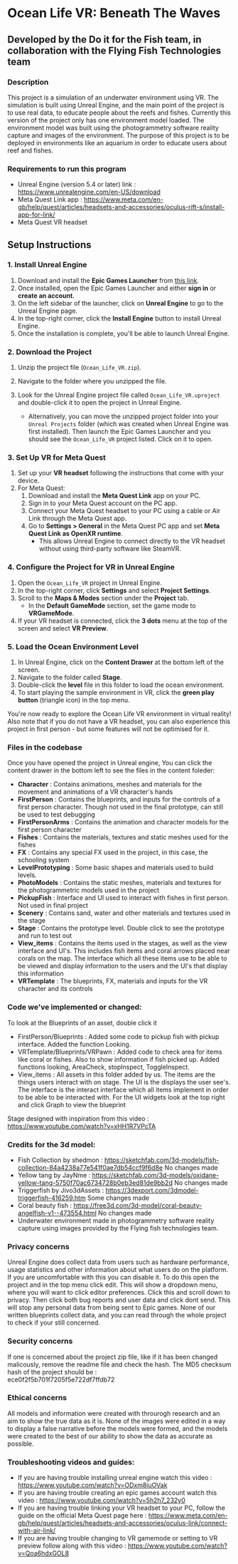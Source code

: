 # Ocean Life VR: Beneath The Waves
## Developed by the Do it for the Fish team, in collaboration with the Flying Fish Technologies team

### Description 
This project is a simulation of an underwater environment using VR. The simulation is built using Unreal Engine, and the main point of the project is to use real data, to educate people about the reefs and fishes. Currently this version of the project only has one environment model loaded. The environment model was built using the photogrammetry software reality capture and images of the environment. The purpose of this project is to be deployed in environments like an aquarium in order to educate users about reef and fishes.

### Requirements to run this program
- Unreal Engine (version 5.4 or later) link : https://www.unrealengine.com/en-US/download
- Meta Quest Link app : https://www.meta.com/en-gb/help/quest/articles/headsets-and-accessories/oculus-rift-s/install-app-for-link/
- Meta Quest VR headset

## Setup Instructions

### 1. Install Unreal Engine
1. Download and install the **Epic Games Launcher** from [this link](https://www.epicgames.com/store/en-US/download).
2. Once installed, open the Epic Games Launcher and either **sign in** or **create an account**.
3. On the left sidebar of the launcher, click on **Unreal Engine** to go to the Unreal Engine page.
4. In the top-right corner, click the **Install Engine** button to install Unreal Engine.
5. Once the installation is complete, you'll be able to launch Unreal Engine.

### 2. Download the Project
1. Unzip the project file (`Ocean_Life_VR.zip`).
2. Navigate to the folder where you unzipped the file.
3. Look for the Unreal Engine project file called `Ocean_Life_VR.uproject` and double-click it to open the project in Unreal Engine.

   - Alternatively, you can move the unzipped project folder into your `Unreal Projects` folder (which was created when Unreal Engine was first installed). Then launch the Epic Games Launcher and you should see the `Ocean_Life_VR` project listed. Click on it to open.

### 3. Set Up VR for Meta Quest
1. Set up your **VR headset** following the instructions that come with your device.
2. For Meta Quest:
   1. Download and install the **Meta Quest Link** app on your PC.
   2. Sign in to your Meta Quest account on the PC app.
   3. Connect your Meta Quest headset to your PC using a cable or Air Link through the Meta Quest app.
   4. Go to **Settings > General** in the Meta Quest PC app and set **Meta Quest Link as OpenXR runtime**.
      - This allows Unreal Engine to connect directly to the VR headset without using third-party software like SteamVR.

### 4. Configure the Project for VR in Unreal Engine
1. Open the `Ocean_Life_VR` project in Unreal Engine.
2. In the top-right corner, click **Settings** and select **Project Settings**.
3. Scroll to the **Maps & Modes** section under the **Project** tab.
   - In the **Default GameMode** section, set the game mode to **VRGameMode**.
4. If your VR headset is connected, click the **3 dots** menu at the top of the screen and select **VR Preview**.

### 5. Load the Ocean Environment Level
1. In Unreal Engine, click on the **Content Drawer** at the bottom left of the screen.
2. Navigate to the folder called **Stage**.
3. Double-click the **level** file in this folder to load the ocean environment.
4. To start playing the sample environment in VR, click the **green play button** (triangle icon) in the top menu.

You're now ready to explore the Ocean Life VR environment in virtual reality! Also note that if you do not have a VR headset, you can also experience this project in first person - but some features will not be optimised for it.
 
### Files in the codebase
Once you have opened the project in Unreal engine, You can click the content drawer in the bottom left to see the files in the content foleder: 
- **Character** : Contains animations, meshes and materials for the movement and animations of a VR character's hands 
- **FirstPerson** : Contains the blueprints, and inputs for the controls of a first person character. Though not used in the final prototype, can still be used to test debugging
- **FirstPersonArms** : Contains the animation and character models for the first person character
- **Fishes** : Contains the materials, textures and static meshes used for the fishes
- **FX** : Contains any special FX used in the project, in this case, the schooling system
- **LevelPrototyping** : Some basic shapes and materials used to build levels.
- **PhotoModels** : Contains the static meshes, materials and textures for the photogrammetric models used in the project
- **PickupFish** : Interface and UI used to interact with fishes in first person. Not used in final project
- **Scenery** : Contains sand, water and other materials and textures used in the stage
- **Stage** : Contains the prototype level. Double click to see the prototype and run to test out
- **View_items** : Contains the items used in the stages, as well as the view interface and UI's. This includes fish items and coral arrows placed near corals on the map. The interface which all these items use to be able to be viewed and display information to the users and the UI's that display this information
- **VRTemplate** : The blueprints, FX, materials and inputs for the VR character and its controls

### Code we've implemented or changed: 
To look at the Blueprints of an asset, double click it 
- FirstPerson/Blueprints : Added some code to pickup fish with pickup interface. Added the function Looking.
- VRTemplate/Blueprints/VRPawn : Added code to check area for items like coral or fishes. Also to show information if fish picked up. Added functions looking, AreaCheck, stopInspect, ToggleInspect.
- View_items : All assets in this folder added by us. The items are the things users interact with on stage. The UI is the displays the user see's. The interface is the interact interface which all items implement in order to be able to be interacted with. 
For the UI widgets look at the top right and click Graph to view the blueprint

Stage designed with inspiration from this video : https://www.youtube.com/watch?v=xHH1R7VPcTA

### Credits for the 3d model: 
- Fish Collection by shedmon : https://sketchfab.com/3d-models/fish-collection-84a4238a77e541f0ae7db54ccf9f6d8e No changes made
- Yellow tang by JayNme : https://sketchfab.com/3d-models/oxidane-yellow-tang-5750f70ac6734728b0eb3ed81de9bb2d No changes made
- Triggerfish by Jivo3dAssets : https://3dexport.com/3dmodel-triggerfish-416259.htm Some changes made
- Coral beauty fish : https://free3d.com/3d-model/coral-beauty-angelfish-v1--473554.html No changes made
- Underwater environment made in photogrammetry software reality capture using images provided by the Flying fish technologies team. 

### Privacy concerns
Unreal Engine does collect data from users such as hardware performance, usage statistics and other information about what users do on the platform. If you are uncomfortable with this you can disable it. To do this open the project and in the top menu click edit. This will show a dropdown menu, where you will want to click editor preferences. Click this and scroll down to privacy. Then click both bug reports and user data and click dont send. This will stop any personal data from being sent to Epic games. None of our written blueprints collect data, and you can read through the whole project to check if your still concerned.

### Security concerns
If one is concerned about the project zip file, like if it has been changed malicously, remove the readme file and check the hash. The MD5 checksum hash of the project should be :  
ece0f2f5b701f7205f5e722df7ffdb72
### Ethical concerns
All models and information were created with throurogh research and an aim to show the true data as it is. None of the images were edited in a way to display a false narrative before the models were formed, and the models were created to the best of our ability to show the data as accurate as possible. 

### Troubleshooting videos and guides:
- If you are having trouble installing unreal engine watch this video : https://www.youtube.com/watch?v=ODxm8iuOVak
- If you are having trouble creating an epic games account watch this video : https://www.youtube.com/watch?v=5h2h7_232y0
- If you are having trouble linking your VR headset to your PC, follow the guide on the official Meta Quest page here : https://www.meta.com/en-gb/help/quest/articles/headsets-and-accessories/oculus-link/connect-with-air-link/
- If you are having trouble changing to VR gamemode or setting to VR preview follow along with this video : https://www.youtube.com/watch?v=Qoa6hdxGOL8

